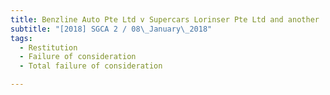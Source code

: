 ```yaml
---
title: Benzline Auto Pte Ltd v Supercars Lorinser Pte Ltd and another 
subtitle: "[2018] SGCA 2 / 08\_January\_2018"
tags:
  - Restitution
  - Failure of consideration
  - Total failure of consideration

---
```



